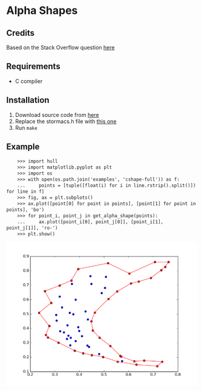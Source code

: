 Alpha Shapes
============

Credits
-------
Based on the Stack Overflow question [here](http://stackoverflow.com/questions/6833243/how-can-i-find-the-alpha-shape-concave-hull-of-a-2d-point-cloud)

Requirements
-------------
- C compiler

Installation
-------------
1. Download source code from [here](http://www.netlib.org/voronoi/hull.zip)
2. Replace the stormacs.h file with [this one](http://bocoup.com/weblog/wp-content/uploads/2010/03/stormacs.h)
3. Run `make`


Example
-----
        
        >>> import hull
        >>> import matplotlib.pyplot as plt
        >>> import os
        >>> with open(os.path.join('examples', 'cshape-full')) as f:
        ...     points = [tuple([float(i) for i in line.rstrip().split()]) for line in f]
        >>> fig, ax = plt.subplots()
        >>> ax.plot([point[0] for point in points], [point[1] for point in points], 'bo')
        >>> for point_i, point_j in get_alpha_shape(points):
        ...     ax.plot([point_i[0], point_j[0]], [point_i[1], point_j[1]], 'ro-')
        >>> plt.show()

![Picture Output](outputs/cshape-full.png)

